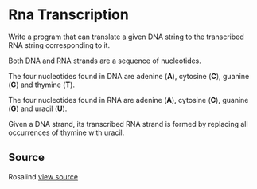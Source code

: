 # Rna Transcription

Write a program that can translate a given DNA string to the transcribed RNA string corresponding to it.

Both DNA and RNA strands are a sequence of nucleotides.

The four nucleotides found in DNA are adenine (**A**), cytosine (**C**), guanine (**G**) and thymine (**T**).

The four nucleotides found in RNA are adenine (**A**), cytosine (**C**), guanine (**G**) and uracil (**U**).

Given a DNA strand, its transcribed RNA strand is formed by replacing all occurrences of thymine with uracil.

## Source

Rosalind [view source](http://rosalind.info/problems/rna)
